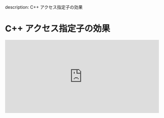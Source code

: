 description: C++ アクセス指定子の効果

# C++ アクセス指定子の効果

<iframe width="100%" height="240px" frameborder="0" src="https://docs.google.com/spreadsheets/d/e/2PACX-1vRKQtM54HjzIUlZdEjnuCqC7TXBrdDcD2wueZBzpZ9sdSBzkbaCXcyhn3QqqlKKOXbWjohw60BKVhTi/pubhtml?gid=0&amp;single=true&amp;widget=false&amp;headers=false&amp;chrome=false"></iframe>
